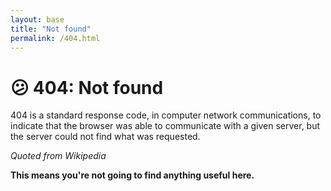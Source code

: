 ```yaml
---
layout: base
title: "Not found"
permalink: /404.html
---
```


# 😕 404: Not found

404 is a standard response code, in computer network communications, to indicate that the browser was able to communicate with a given server, but the server could not find what was requested.

_Quoted from Wikipedia_

**This means you're not going to find anything useful here.**
